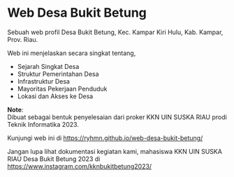 # Web Desa Bukit Betung

Sebuah web profil Desa Bukit Betung, Kec. Kampar Kiri Hulu, Kab. Kampar, Prov. Riau.

Web ini menjelaskan secara singkat tentang,
<ul>
  <li>Sejarah Singkat Desa</li>
  <li>Struktur Pemerintahan Desa</li>
  <li>Infrastruktur Desa</li>
  <li>Mayoritas Pekerjaan Penduduk</li>
  <li>Lokasi dan Akses ke Desa</li>
</ul>

**Note**:
<br>
Dibuat sebagai bentuk penyelesaian dari proker KKN UIN SUSKA RIAU prodi Teknik Informatika 2023.

Kunjungi web ini di https://ryhmn.github.io/web-desa-bukit-betung/

Jangan lupa lihat dokumentasi kegiatan kami, mahasiswa KKN UIN SUSKA RIAU Desa Bukit Betung 2023 di https://www.instagram.com/kknbukitbetung2023/
